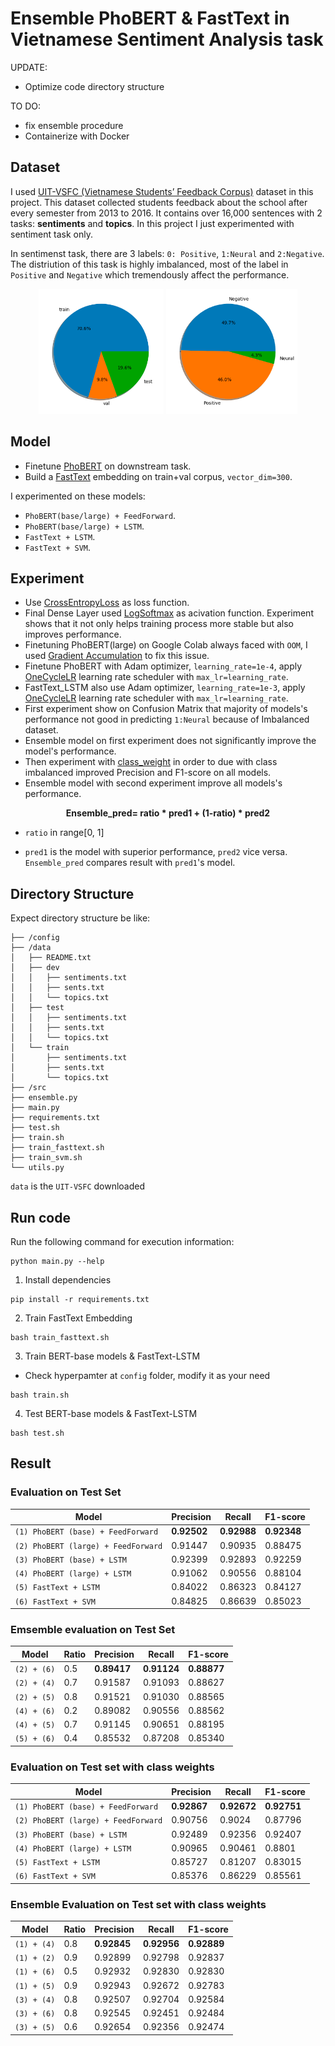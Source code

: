 # Ensemble PhoBERT & FastText in Vietnamese Sentiment Analysis task

UPDATE:

* Optimize code directory structure

TO DO:

* fix ensemble procedure
* Containerize with Docker

## Dataset

I used [UIT-VSFC (Vietnamese Students’ Feedback Corpus)](https://www.researchgate.net/publication/329645066_UIT-VSFC_Vietnamese_Students%27_Feedback_Corpus_for_Sentiment_Analysis) dataset in this project. This dataset collected students feedback about the school after every semester from 2013 to 2016. It contains over 16,000 sentences with 2 tasks: **sentiments** and **topics**. In this project I just experimented with sentiment task only.

In sentimenst task, there are 3 labels: `0: Positive`, `1:Neural` and `2:Negative`. The distriution of this task is highly imbalanced, most of the label in `Positive` and `Negative` which tremendously affect the performance.

<p align="center" float="left">
  <img src="assets/train_val_test_dist.png" height="200"/>
  <img src="assets/labels_dist.png" height=200" /> 
</p>

## Model

- Finetune [PhoBERT](https://arxiv.org/abs/2003.00744) on downstream task.
- Build a [FastText](https://arxiv.org/abs/2003.00744) embedding on train+val corpus, `vector_dim=300`.

I experimented on these models:
- `PhoBERT(base/large) + FeedForward`.
- `PhoBERT(base/large) + LSTM`.
- `FastText + LSTM`.
- `FastText + SVM`.

## Experiment
- Use [CrossEntropyLoss](https://pytorch.org/docs/stable/generated/torch.nn.CrossEntropyLoss.html) as loss function.
- Final Dense Layer used [LogSoftmax](https://pytorch.org/docs/stable/generated/torch.nn.LogSoftmax.html) as acivation function. Experiment shows that it not only helps training process more stable but also improves performance.
- Finetuning PhoBERT(large) on Google Colab always faced with `OOM`, I used [Gradient Accumulation](https://pytorch-lightning.readthedocs.io/en/stable/advanced/training_tricks.html#accumulate-gradients) to fix this issue.
- Finetune PhoBERT with Adam optimizer, `learning_rate=1e-4`, apply [OneCycleLR](https://pytorch.org/docs/stable/generated/torch.optim.lr_scheduler.OneCycleLR.html) learning rate scheduler with `max_lr=learning_rate`.
- FastText_LSTM also use Adam optimizer, `learning_rate=1e-3`, apply [OneCycleLR](https://pytorch.org/docs/stable/generated/torch.optim.lr_scheduler.OneCycleLR.html) learning rate scheduler with `max_lr=learning_rate`.
- First experiment show on Confusion Matrix that majority of models's performance not good in predicting `1:Neural` because of Imbalanced dataset.
- Ensemble model on first experiment does not significantly improve the model's performance.
- Then experiment with [class_weight](https://scikit-learn.org/stable/modules/generated/sklearn.utils.class_weight.compute_class_weight.html) in order to due with class imbalanced improved Precision and F1-score on all models.
- Ensemble model with second experiment improve all models's performance.

<p align="center">
<b>Ensemble_pred= ratio * pred1 + (1-ratio) * pred2</b>
</p>

- `ratio` in range[0, 1]

- `pred1` is the model with superior performance, `pred2` vice versa. `Ensemble_pred` compares result with `pred1`'s model.

## Directory Structure
Expect directory structure be like:
```
├── /config
├── /data
│   ├── README.txt
│   ├── dev
│   │   ├── sentiments.txt
│   │   ├── sents.txt
│   │   └── topics.txt
│   ├── test
│   │   ├── sentiments.txt
│   │   ├── sents.txt
│   │   └── topics.txt
│   └── train
│       ├── sentiments.txt
│       ├── sents.txt
│       └── topics.txt
├── /src
├── ensemble.py
├── main.py
├── requirements.txt
├── test.sh
├── train.sh
├── train_fasttext.sh
├── train_svm.sh
└── utils.py
```

`data` is the `UIT-VSFC` downloaded

## Run code

Run the following command for execution information:
```
python main.py --help
```

1. Install dependencies
```
pip install -r requirements.txt
```

2. Train FastText Embedding
```
bash train_fasttext.sh
```

3. Train BERT-base models & FastText-LSTM
* Check hyperpamter at `config` folder, modify it as your need
```
bash train.sh
```

4. Test BERT-base models & FastText-LSTM
```
bash test.sh
```

## Result

### Evaluation on Test Set

| Model | Precision | Recall | F1-score |
| ----- | --------- | ------ | -------- |
| `(1) PhoBERT (base) + FeedForward` | **0.92502** | **0.92988** | **0.92348** |
| `(2) PhoBERT (large) + FeedForward` | 0.91447 | 0.90935 | 0.88475 |
| `(3) PhoBERT (base) + LSTM` | 0.92399 | 0.92893 | 0.92259 |
| `(4) PhoBERT (large) + LSTM` | 0.91062 | 0.90556 | 0.88104 |
| `(5) FastText + LSTM` | 0.84022 | 0.86323 | 0.84127 |
| `(6) FastText + SVM` | 0.84825 | 0.86639 | 0.85023 |

### **Emsemble** evaluation on Test Set

| Model | Ratio | Precision | Recall | F1-score |
| ----- | ----- | --------- | ------ | -------- |
| `(2) + (6)` | 0.5 | **0.89417** | **0.91124** | **0.88877** |
| `(2) + (4)` | 0.7 | 0.91587 | 0.91093 | 0.88627 |
| `(2) + (5)` | 0.8 | 0.91521 | 0.91030 | 0.88565 |
| `(4) + (6)` | 0.2 | 0.89082 | 0.90556 | 0.88562 |
| `(4) + (5)` | 0.7 | 0.91145 | 0.90651 | 0.88195 |
| `(5) + (6)` | 0.4 | 0.85532 | 0.87208 | 0.85340 |


### Evaluation on Test set with **class weights**

| Model | Precision | Recall | F1-score |
| ----- | --------- | ------ | -------- |
| `(1) PhoBERT (base) + FeedForward` | **0.92867** | **0.92672** | **0.92751** |
| `(2) PhoBERT (large) + FeedForward` | 0.90756 | 0.9024 | 0.87796 |
| `(3) PhoBERT (base) + LSTM` | 0.92489 | 0.92356 | 0.92407 |
| `(4) PhoBERT (large) + LSTM` | 0.90965 | 0.90461 | 0.8801 |
| `(5) FastText + LSTM` | 0.85727 | 0.81207 | 0.83015 |
| `(6) FastText + SVM`  | 0.85376 | 0.86229 | 0.85561 |

### **Ensemble** Evaluation on Test set with **class weights**

| Model | Ratio | Precision | Recall | F1-score |
| ----- | ----- | --------- | ------ | -------- |
| `(1) + (4)` | 0.8 | **0.92845** | **0.92956** | **0.92889** |
| `(1) + (2)` | 0.9 | 0.92899 | 0.92798 | 0.92837 |
| `(1) + (6)` | 0.5 | 0.92932 | 0.92830 | 0.92830 |
| `(1) + (5)` | 0.9 | 0.92943 | 0.92672 | 0.92783 |
| `(3) + (4)` | 0.8 | 0.92507 | 0.92704 | 0.92584 |
| `(3) + (6)` | 0.8 | 0.92545 | 0.92451 | 0.92484 |
| `(3) + (5)` | 0.6 | 0.92654 | 0.92356 | 0.92474 |